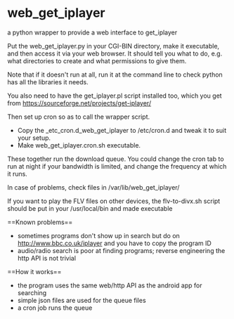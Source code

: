 # web_get_iplayer
a python wrapper to provide a web interface to get_iplayer

Put the web_get_iplayer.py in your CGI-BIN directory, make it executable,
and then access it via your web browser. It should tell you what to do,
e.g. what directories to create and what permissions to give them.

Note that if it doesn't run at all, run it at the command line to check
python has all the libraries it needs.

You also need to have the get_iplayer.pl script installed too, which you
get from https://sourceforge.net/projects/get-iplayer/


Then set up cron so as to call the wrapper script.
* Copy the _etc_cron.d_web_get_iplayer to /etc/cron.d
  and tweak it to suit your setup.
* Make web_get_iplayer.cron.sh executable.

These together run the download queue. You could change the cron tab to run
at night if your bandwidth is limited, and change the frequency at which it
runs.


In case of problems, check files in /var/lib/web_get_iplayer/


If you want to play the FLV files on other devices, the flv-to-divx.sh
script should be put in your /usr/local/bin and made executable



==Known problems==
* sometimes programs don't show up in search but do on
  http://www.bbc.co.uk/iplayer and you have to copy the program ID
* audio/radio search is poor at finding programs; reverse engineering
  the http API is not trivial


==How it works==
* the program uses the same web/http API as the android app for searching
* simple json files are used for the queue files
* a cron job runs the queue
